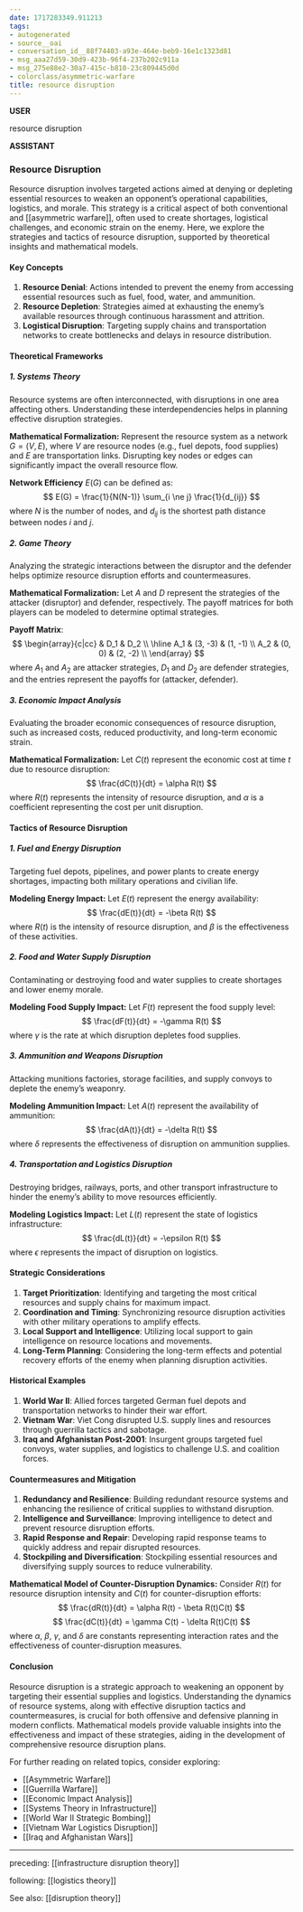 ```yaml
---
date: 1717283349.911213
tags:
- autogenerated
- source__oai
- conversation_id__88f74403-a93e-464e-beb9-16e1c1323d81
- msg_aaa27d59-30d9-423b-96f4-237b202c911a
- msg_275e88e2-30a7-415c-b810-23c809445d0d
- colorclass/asymmetric-warfare
title: resource disruption
---
```


**USER**

resource disruption


**ASSISTANT**

### Resource Disruption

Resource disruption involves targeted actions aimed at denying or depleting essential resources to weaken an opponent’s operational capabilities, logistics, and morale. This strategy is a critical aspect of both conventional and [[asymmetric warfare]], often used to create shortages, logistical challenges, and economic strain on the enemy. Here, we explore the strategies and tactics of resource disruption, supported by theoretical insights and mathematical models.

#### Key Concepts

1. **Resource Denial**: Actions intended to prevent the enemy from accessing essential resources such as fuel, food, water, and ammunition.
2. **Resource Depletion**: Strategies aimed at exhausting the enemy’s available resources through continuous harassment and attrition.
3. **Logistical Disruption**: Targeting supply chains and transportation networks to create bottlenecks and delays in resource distribution.

#### Theoretical Frameworks

##### 1. Systems Theory
Resource systems are often interconnected, with disruptions in one area affecting others. Understanding these interdependencies helps in planning effective disruption strategies.

**Mathematical Formalization:**
Represent the resource system as a network $G = (V, E)$, where $V$ are resource nodes (e.g., fuel depots, food supplies) and $E$ are transportation links. Disrupting key nodes or edges can significantly impact the overall resource flow.

**Network Efficiency** $E(G)$ can be defined as:
$$
E(G) = \frac{1}{N(N-1)} \sum_{i \ne j} \frac{1}{d_{ij}}
$$
where $N$ is the number of nodes, and $d_{ij}$ is the shortest path distance between nodes $i$ and $j$.

##### 2. Game Theory
Analyzing the strategic interactions between the disruptor and the defender helps optimize resource disruption efforts and countermeasures.

**Mathematical Formalization:**
Let $A$ and $D$ represent the strategies of the attacker (disruptor) and defender, respectively. The payoff matrices for both players can be modeled to determine optimal strategies.

**Payoff Matrix**:
$$
\begin{array}{c|cc}
   & D_1 & D_2 \\
\hline
A_1 & (3, -3) & (1, -1) \\
A_2 & (0, 0) & (2, -2) \\
\end{array}
$$
where $A_1$ and $A_2$ are attacker strategies, $D_1$ and $D_2$ are defender strategies, and the entries represent the payoffs for (attacker, defender).

##### 3. Economic Impact Analysis
Evaluating the broader economic consequences of resource disruption, such as increased costs, reduced productivity, and long-term economic strain.

**Mathematical Formalization:**
Let $C(t)$ represent the economic cost at time $t$ due to resource disruption:
$$
\frac{dC(t)}{dt} = \alpha R(t)
$$
where $R(t)$ represents the intensity of resource disruption, and $\alpha$ is a coefficient representing the cost per unit disruption.

#### Tactics of Resource Disruption

##### 1. Fuel and Energy Disruption
Targeting fuel depots, pipelines, and power plants to create energy shortages, impacting both military operations and civilian life.

**Modeling Energy Impact:**
Let $E(t)$ represent the energy availability:
$$
\frac{dE(t)}{dt} = -\beta R(t)
$$
where $R(t)$ is the intensity of resource disruption, and $\beta$ is the effectiveness of these activities.

##### 2. Food and Water Supply Disruption
Contaminating or destroying food and water supplies to create shortages and lower enemy morale.

**Modeling Food Supply Impact:**
Let $F(t)$ represent the food supply level:
$$
\frac{dF(t)}{dt} = -\gamma R(t)
$$
where $\gamma$ is the rate at which disruption depletes food supplies.

##### 3. Ammunition and Weapons Disruption
Attacking munitions factories, storage facilities, and supply convoys to deplete the enemy’s weaponry.

**Modeling Ammunition Impact:**
Let $A(t)$ represent the availability of ammunition:
$$
\frac{dA(t)}{dt} = -\delta R(t)
$$
where $\delta$ represents the effectiveness of disruption on ammunition supplies.

##### 4. Transportation and Logistics Disruption
Destroying bridges, railways, ports, and other transport infrastructure to hinder the enemy’s ability to move resources efficiently.

**Modeling Logistics Impact:**
Let $L(t)$ represent the state of logistics infrastructure:
$$
\frac{dL(t)}{dt} = -\epsilon R(t)
$$
where $\epsilon$ represents the impact of disruption on logistics.

#### Strategic Considerations

1. **Target Prioritization**: Identifying and targeting the most critical resources and supply chains for maximum impact.
2. **Coordination and Timing**: Synchronizing resource disruption activities with other military operations to amplify effects.
3. **Local Support and Intelligence**: Utilizing local support to gain intelligence on resource locations and movements.
4. **Long-Term Planning**: Considering the long-term effects and potential recovery efforts of the enemy when planning disruption activities.

#### Historical Examples

1. **World War II**: Allied forces targeted German fuel depots and transportation networks to hinder their war effort.
2. **Vietnam War**: Viet Cong disrupted U.S. supply lines and resources through guerrilla tactics and sabotage.
3. **Iraq and Afghanistan Post-2001**: Insurgent groups targeted fuel convoys, water supplies, and logistics to challenge U.S. and coalition forces.

#### Countermeasures and Mitigation

1. **Redundancy and Resilience**: Building redundant resource systems and enhancing the resilience of critical supplies to withstand disruption.
2. **Intelligence and Surveillance**: Improving intelligence to detect and prevent resource disruption efforts.
3. **Rapid Response and Repair**: Developing rapid response teams to quickly address and repair disrupted resources.
4. **Stockpiling and Diversification**: Stockpiling essential resources and diversifying supply sources to reduce vulnerability.

**Mathematical Model of Counter-Disruption Dynamics:**
Consider $R(t)$ for resource disruption intensity and $C(t)$ for counter-disruption efforts:
$$
\frac{dR(t)}{dt} = \alpha R(t) - \beta R(t)C(t)
$$
$$
\frac{dC(t)}{dt} = \gamma C(t) - \delta R(t)C(t)
$$
where $\alpha$, $\beta$, $\gamma$, and $\delta$ are constants representing interaction rates and the effectiveness of counter-disruption measures.

#### Conclusion

Resource disruption is a strategic approach to weakening an opponent by targeting their essential supplies and logistics. Understanding the dynamics of resource systems, along with effective disruption tactics and countermeasures, is crucial for both offensive and defensive planning in modern conflicts. Mathematical models provide valuable insights into the effectiveness and impact of these strategies, aiding in the development of comprehensive resource disruption plans.

For further reading on related topics, consider exploring:
- [[Asymmetric Warfare]]
- [[Guerrilla Warfare]]
- [[Economic Impact Analysis]]
- [[Systems Theory in Infrastructure]]
- [[World War II Strategic Bombing]]
- [[Vietnam War Logistics Disruption]]
- [[Iraq and Afghanistan Wars]]


---

preceding: [[infrastructure disruption theory]]  


following: [[logistics theory]]

See also: [[disruption theory]]
